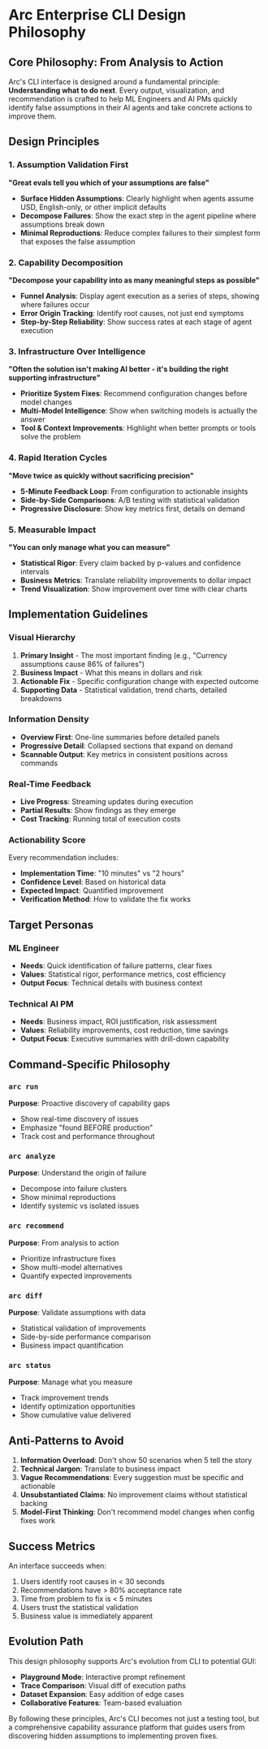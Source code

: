 # Arc Enterprise CLI Design Philosophy

## Core Philosophy: From Analysis to Action

Arc's CLI interface is designed around a fundamental principle: **Understanding what to do next**. Every output, visualization, and recommendation is crafted to help ML Engineers and AI PMs quickly identify false assumptions in their AI agents and take concrete actions to improve them.

## Design Principles

### 1. Assumption Validation First
**"Great evals tell you which of your assumptions are false"**

- **Surface Hidden Assumptions**: Clearly highlight when agents assume USD, English-only, or other implicit defaults
- **Decompose Failures**: Show the exact step in the agent pipeline where assumptions break down
- **Minimal Reproductions**: Reduce complex failures to their simplest form that exposes the false assumption

### 2. Capability Decomposition
**"Decompose your capability into as many meaningful steps as possible"**

- **Funnel Analysis**: Display agent execution as a series of steps, showing where failures occur
- **Error Origin Tracking**: Identify root causes, not just end symptoms
- **Step-by-Step Reliability**: Show success rates at each stage of agent execution

### 3. Infrastructure Over Intelligence
**"Often the solution isn't making AI better - it's building the right supporting infrastructure"**

- **Prioritize System Fixes**: Recommend configuration changes before model changes
- **Multi-Model Intelligence**: Show when switching models is actually the answer
- **Tool & Context Improvements**: Highlight when better prompts or tools solve the problem

### 4. Rapid Iteration Cycles
**"Move twice as quickly without sacrificing precision"**

- **5-Minute Feedback Loop**: From configuration to actionable insights
- **Side-by-Side Comparisons**: A/B testing with statistical validation
- **Progressive Disclosure**: Show key metrics first, details on demand

### 5. Measurable Impact
**"You can only manage what you can measure"**

- **Statistical Rigor**: Every claim backed by p-values and confidence intervals
- **Business Metrics**: Translate reliability improvements to dollar impact
- **Trend Visualization**: Show improvement over time with clear charts

## Implementation Guidelines

### Visual Hierarchy
1. **Primary Insight** - The most important finding (e.g., "Currency assumptions cause 86% of failures")
2. **Business Impact** - What this means in dollars and risk
3. **Actionable Fix** - Specific configuration change with expected outcome
4. **Supporting Data** - Statistical validation, trend charts, detailed breakdowns

### Information Density
- **Overview First**: One-line summaries before detailed panels
- **Progressive Detail**: Collapsed sections that expand on demand
- **Scannable Output**: Key metrics in consistent positions across commands

### Real-Time Feedback
- **Live Progress**: Streaming updates during execution
- **Partial Results**: Show findings as they emerge
- **Cost Tracking**: Running total of execution costs

### Actionability Score
Every recommendation includes:
- **Implementation Time**: "10 minutes" vs "2 hours"
- **Confidence Level**: Based on historical data
- **Expected Impact**: Quantified improvement
- **Verification Method**: How to validate the fix works

## Target Personas

### ML Engineer
- **Needs**: Quick identification of failure patterns, clear fixes
- **Values**: Statistical rigor, performance metrics, cost efficiency
- **Output Focus**: Technical details with business context

### Technical AI PM
- **Needs**: Business impact, ROI justification, risk assessment
- **Values**: Reliability improvements, cost reduction, time savings
- **Output Focus**: Executive summaries with drill-down capability

## Command-Specific Philosophy

### `arc run`
**Purpose**: Proactive discovery of capability gaps
- Show real-time discovery of issues
- Emphasize "found BEFORE production"
- Track cost and performance throughout

### `arc analyze`
**Purpose**: Understand the origin of failure
- Decompose into failure clusters
- Show minimal reproductions
- Identify systemic vs isolated issues

### `arc recommend`
**Purpose**: From analysis to action
- Prioritize infrastructure fixes
- Show multi-model alternatives
- Quantify expected improvements

### `arc diff`
**Purpose**: Validate assumptions with data
- Statistical validation of improvements
- Side-by-side performance comparison
- Business impact quantification

### `arc status`
**Purpose**: Manage what you measure
- Track improvement trends
- Identify optimization opportunities
- Show cumulative value delivered

## Anti-Patterns to Avoid

1. **Information Overload**: Don't show 50 scenarios when 5 tell the story
2. **Technical Jargon**: Translate to business impact
3. **Vague Recommendations**: Every suggestion must be specific and actionable
4. **Unsubstantiated Claims**: No improvement claims without statistical backing
5. **Model-First Thinking**: Don't recommend model changes when config fixes work

## Success Metrics

An interface succeeds when:
1. Users identify root causes in < 30 seconds
2. Recommendations have > 80% acceptance rate
3. Time from problem to fix is < 5 minutes
4. Users trust the statistical validation
5. Business value is immediately apparent

## Evolution Path

This design philosophy supports Arc's evolution from CLI to potential GUI:
- **Playground Mode**: Interactive prompt refinement
- **Trace Comparison**: Visual diff of execution paths
- **Dataset Expansion**: Easy addition of edge cases
- **Collaborative Features**: Team-based evaluation

By following these principles, Arc's CLI becomes not just a testing tool, but a comprehensive capability assurance platform that guides users from discovering hidden assumptions to implementing proven fixes.
